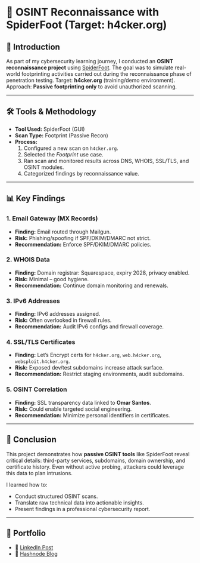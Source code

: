 # 🔎 OSINT Reconnaissance with SpiderFoot (Target: h4cker.org)

## 📌 Introduction
As part of my cybersecurity learning journey, I conducted an **OSINT reconnaissance project** using [SpiderFoot](https://www.spiderfoot.net/). The goal was to simulate real-world footprinting activities carried out during the reconnaissance phase of penetration testing.
Target: **h4cker.org** (training/demo environment).
Approach: **Passive footprinting only** to avoid unauthorized scanning.

---

## 🛠️ Tools & Methodology
- **Tool Used:** SpiderFoot (GUI)
- **Scan Type:** Footprint (Passive Recon)
- **Process:**
  1. Configured a new scan on `h4cker.org`.
  2. Selected the *Footprint* use case.
  3. Ran scan and monitored results across DNS, WHOIS, SSL/TLS, and OSINT modules.
  4. Categorized findings by reconnaissance value.

---

## 📊 Key Findings

### 1. Email Gateway (MX Records)
- **Finding:** Email routed through Mailgun.
- **Risk:** Phishing/spoofing if SPF/DKIM/DMARC not strict.
- **Recommendation:** Enforce SPF/DKIM/DMARC policies.

### 2. WHOIS Data
- **Finding:** Domain registrar: Squarespace, expiry 2028, privacy enabled.
- **Risk:** Minimal – good hygiene.
- **Recommendation:** Continue domain monitoring and renewals.

### 3. IPv6 Addresses
- **Finding:** IPv6 addresses assigned.
- **Risk:** Often overlooked in firewall rules.
- **Recommendation:** Audit IPv6 configs and firewall coverage.

### 4. SSL/TLS Certificates
- **Finding:** Let’s Encrypt certs for `h4cker.org`, `web.h4cker.org`, `websploit.h4cker.org`.
- **Risk:** Exposed dev/test subdomains increase attack surface.
- **Recommendation:** Restrict staging environments, audit subdomains.

### 5. OSINT Correlation
- **Finding:** SSL transparency data linked to **Omar Santos**.
- **Risk:** Could enable targeted social engineering.
- **Recommendation:** Minimize personal identifiers in certificates.

---

## 🚀 Conclusion
This project demonstrates how **passive OSINT tools** like SpiderFoot reveal critical details: third-party services, subdomains, domain ownership, and certificate history. Even without active probing, attackers could leverage this data to plan intrusions.

I learned how to:
- Conduct structured OSINT scans.
- Translate raw technical data into actionable insights.
- Present findings in a professional cybersecurity report.

---

## 📂 Portfolio
- 🔗 [LinkedIn Post](#)
- 📝 [Hashnode Blog](#)
